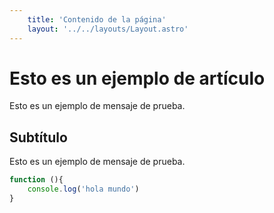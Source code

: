 ```yaml
---
    title: 'Contenido de la página'
    layout: '../../layouts/Layout.astro'
---
```


# Esto es un ejemplo de artículo

Esto es un ejemplo de mensaje de prueba.


## Subtítulo

Esto es un ejemplo de mensaje de prueba.


```javascript
function (){
    console.log('hola mundo')
}
```
